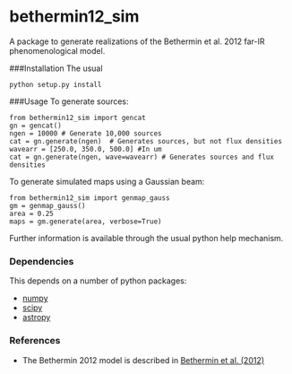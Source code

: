 bethermin12_sim
=============================

A package to generate realizations of the Bethermin et al. 2012
far-IR phenomenological model.

###Installation
The usual

	python setup.py install

###Usage
To generate sources:

	from bethermin12_sim import gencat
	gn = gencat()
	ngen = 10000 # Generate 10,000 sources
	cat = gn.generate(ngen)  # Generates sources, but not flux densities
	wavearr = [250.0, 350.0, 500.0] #In um
	cat = gn.generate(ngen, wave=wavearr) # Generates sources and flux densities

To generate simulated maps using a Gaussian beam:

	from bethermin12_sim import genmap_gauss
	gm = genmap_gauss()
	area = 0.25
	maps = gm.generate(area, verbose=True)

Further information is available through the usual python help mechanism.

### Dependencies
This depends on a number of python packages:
* [numpy](http://www.numpy.org/)
* [scipy](http://www.scipy.org/)
* [astropy](http://www.astropy.org/)

### References
* The Bethermin 2012 model is described in
  [Bethermin et al. (2012)](http://dx.doi.org/10.1088/2041-8205/757/2/L23)



